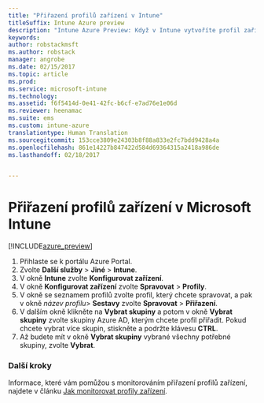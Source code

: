 ```yaml
---
title: "Přiřazení profilů zařízení v Intune"
titleSuffix: Intune Azure preview
description: "Intune Azure Preview: Když v Intune vytvoříte profil zařízení, můžete ho podle tohoto tématu přiřadit k zařízením."
keywords: 
author: robstackmsft
ms.author: robstack
manager: angrobe
ms.date: 02/15/2017
ms.topic: article
ms.prod: 
ms.service: microsoft-intune
ms.technology: 
ms.assetid: f6f5414d-0e41-42fc-b6cf-e7ad76e1e06d
ms.reviewer: heenamac
ms.suite: ems
ms.custom: intune-azure
translationtype: Human Translation
ms.sourcegitcommit: 153cce3809e24303b8f88a833e2fc7bdd9428a4a
ms.openlocfilehash: 861e14227b847422d584d69364315a2418a986de
ms.lasthandoff: 02/18/2017


---
```


# <a name="how-to-assign-microsoft-intune-device-profiles"></a>Přiřazení profilů zařízení v Microsoft Intune

[!INCLUDE[azure_preview](../includes/azure_preview.md)]


1. Přihlaste se k portálu Azure Portal.
2. Zvolte **Další služby** > **Jiné** > **Intune**.
3. V okně **Intune** zvolte **Konfigurovat zařízení**.
1. V okně **Konfigurovat zařízení** zvolte **Spravovat** > **Profily**.
2. V okně se seznamem profilů zvolte profil, který chcete spravovat, a pak v okně *název profilu*> **Sestavy** zvolte **Spravovat** > **Přiřazení**.
3. V dalším okně klikněte na **Vybrat skupiny** a potom v okně **Vybrat skupiny** zvolte skupiny Azure AD, kterým chcete profil přiřadit. Pokud chcete vybrat více skupin, stiskněte a podržte klávesu **CTRL**.
4. Až budete mít v okně **Vybrat skupiny** vybrané všechny potřebné skupiny, zvolte **Vybrat**.

### <a name="next-steps"></a>Další kroky
Informace, které vám pomůžou s monitorováním přiřazení profilů zařízení, najdete v článku [Jak monitorovat profily zařízení](how-to-monitor-device-profiles.md).

